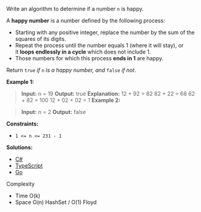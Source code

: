 Write an algorithm to determine if a number `n` is happy.

A **happy number** is a number defined by the following process:

- Starting with any positive integer, replace the number by the sum of the squares of its digits.
- Repeat the process until the number equals 1 (where it will stay), or it **loops endlessly in a cycle** which does not include 1.
- Those numbers for which this process **ends in 1** are happy.

Return `true` _if_ `n` _is a happy number, and_ `false` _if not_.

**Example 1:**

> **Input:** n = 19
> **Output:** true
> **Explanation:**
> 12 + 92 = 82
> 82 + 22 = 68
> 62 + 82 = 100
> 12 + 02 + 02 = 1
 **Example 2:**

> **Input:** n = 2
> **Output:** false

**Constraints:**

- `1 <= n <= 231 - 1`

 **Solutions:**

 - [C#](/hashmap/happy-number/happy-number.cs)
 - [TypeScript](/hashmap/happy-number/happy-number.ts)
 - [Go](/hashmap/happy-number/happy-number.go)

Complexity
- Time O(k)
- Space O(n) HashSet / O(1) Floyd